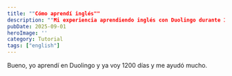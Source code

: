 ```yaml
---
title: ""Cómo aprendí inglés""
description: ""Mi experiencia aprendiendo inglés con Duolingo durante 1200 días.""
pubDate: 2025-09-01
heroImage: ''
category: Tutorial
tags: ["english"]
---
```


Bueno, yo aprendí en Duolingo y ya voy 1200 días y me ayudó mucho.